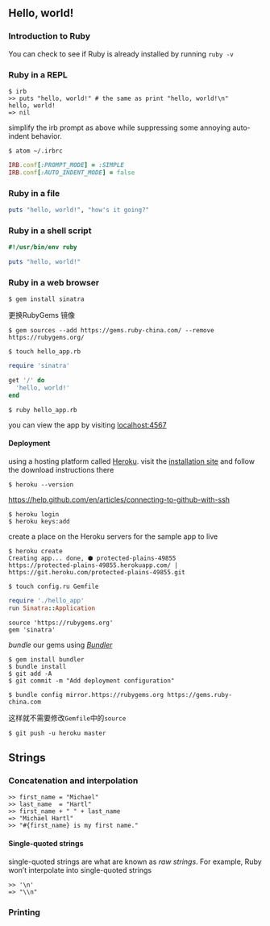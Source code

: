 ## Hello, world!

### Introduction to Ruby

You can check to see if Ruby is already installed by running `ruby -v`

### Ruby in a REPL

```
$ irb
>> puts "hello, world!"	# the same as print "hello, world!\n"
hello, world!
=> nil
```

simplify the irb prompt as above while suppressing some annoying auto-indent behavior.

```
$ atom ~/.irbrc
```

```ruby
IRB.conf[:PROMPT_MODE] = :SIMPLE
IRB.conf[:AUTO_INDENT_MODE] = false
```

### Ruby in a file

```ruby
puts "hello, world!", "how's it going?"
```

### Ruby in a shell script

```ruby
#!/usr/bin/env ruby

puts "hello, world!"
```

### Ruby in a web browser

```
$ gem install sinatra
```

更换RubyGems 镜像

```
$ gem sources --add https://gems.ruby-china.com/ --remove https://rubygems.org/
```

```
$ touch hello_app.rb
```

```ruby
require 'sinatra'

get '/' do
  'hello, world!'
end
```

```
$ ruby hello_app.rb
```

you can view the app by visiting [localhost:4567](http://localhost:4567/)

#### Deployment

using a hosting platform called [Heroku](https://www.heroku.com/). visit the [installation site](https://toolbelt.heroku.com/) and follow the download instructions there

```
$ heroku --version
```

https://help.github.com/en/articles/connecting-to-github-with-ssh

```
$ heroku login
$ heroku keys:add
```

 create a place on the Heroku servers for the sample app to live

```
$ heroku create
Creating app... done, ⬢ protected-plains-49855
https://protected-plains-49855.herokuapp.com/ | https://git.heroku.com/protected-plains-49855.git
```

```
$ touch config.ru Gemfile
```

```ruby
require './hello_app'
run Sinatra::Application
```

```shell
source 'https://rubygems.org'
gem 'sinatra'
```

*bundle* our gems using [*Bundler*](https://bundler.io/)

```
$ gem install bundler
$ bundle install
$ git add -A
$ git commit -m "Add deployment configuration"
```

```
$ bundle config mirror.https://rubygems.org https://gems.ruby-china.com
```

这样就不需要修改`Gemfile`中的`source`

```
$ git push -u heroku master
```

## Strings

### Concatenation and interpolation

```
>> first_name = "Michael"
>> last_name  = "Hartl"
>> first_name + " " + last_name
=> "Michael Hartl"
>> "#{first_name} is my first name."
```

#### Single-quoted strings

single-quoted strings are what are known as *raw strings*. For example, Ruby won’t interpolate into single-quoted strings

```
>> '\n'
=> "\\n"
```

### Printing


